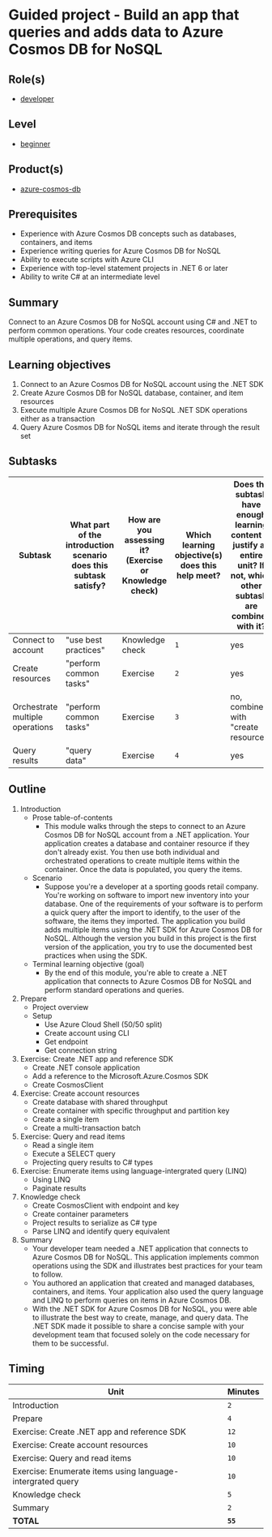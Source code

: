 # Guided project - Build an app that queries and adds data to Azure Cosmos DB for NoSQL

## Role(s)

- [developer](https://review.learn.microsoft.com/help/contribute/metadata-taxonomies?branch=main#role)

## Level

- [beginner](https://review.learn.microsoft.com/help/contribute/metadata-taxonomies?branch=main#level)

## Product(s)

- [azure-cosmos-db](https://review.learn.microsoft.com/help/contribute/metadata-taxonomies?branch=main#level)

## Prerequisites

- Experience with Azure Cosmos DB concepts such as databases, containers, and items
- Experience writing queries for Azure Cosmos DB for NoSQL
- Ability to execute scripts with Azure CLI
- Experience with top-level statement projects in .NET 6 or later
- Ability to write C# at an intermediate level

## Summary

Connect to an Azure Cosmos DB for NoSQL account using C# and .NET to perform common operations. Your code creates resources, coordinate multiple operations, and query items.

## Learning objectives

1. Connect to an Azure Cosmos DB for NoSQL account using the .NET SDK
1. Create Azure Cosmos DB for NoSQL database, container, and item resources
1. Execute multiple Azure Cosmos DB for NoSQL .NET SDK operations either as a transaction
1. Query Azure Cosmos DB for NoSQL items and iterate through the result set

## Subtasks

| Subtask | What part of the introduction scenario does this subtask satisfy? | How are you assessing it? (Exercise or Knowledge check) | Which learning objective(s) does this help meet? | Does the subtask have enough learning content to justify an entire unit? If not, which other subtask are combined with it? |
| ---- | ---- | ---- | ---- | ---- |
| Connect to account | "use best practices" | Knowledge check | `1` | yes |
| Create resources | "perform common tasks" | Exercise | `2` | yes |
| Orchestrate multiple operations | "perform common tasks" | Exercise | `3` | no, combine with "create resources" |
| Query results | "query data" | Exercise | `4` | yes |

## Outline

1. Introduction
    - Prose table-of-contents
      - This module walks through the steps to connect to an Azure Cosmos DB for NoSQL account from a .NET application. Your application creates a database and container resource if they don't already exist. You then use both individual and orchestrated operations to create multiple items within the container. Once the data is populated, you query the items.
    - Scenario
      - Suppose you're a developer at a sporting goods retail company. You're working on software to import new inventory into your database. One of the requirements of your software is to perform a quick query after the import to identify, to the user of the software, the items they imported. The application you build adds multiple items using the .NET SDK for Azure Cosmos DB for NoSQL. Although the version you build in this project is the first version of the application, you try to use the documented best practices when using the SDK.
    - Terminal learning objective (goal)
      - By the end of this module, you're able to create a .NET application that connects to Azure Cosmos DB for NoSQL and perform standard operations and queries.
1. Prepare
    - Project overview
    - Setup
      - Use Azure Cloud Shell (50/50 split)
      - Create account using CLI
      - Get endpoint
      - Get connection string
1. Exercise: Create .NET app and reference SDK
    - Create .NET console application
    - Add a reference to the Microsoft.Azure.Cosmos SDK
    - Create CosmosClient
1. Exercise: Create account resources
    - Create database with shared throughput
    - Create container with specific throughput and partition key
    - Create a single item
    - Create a multi-transaction batch
1. Exercise: Query and read items
    - Read a single item
    - Execute a SELECT query
    - Projecting query results to C# types
1. Exercise: Enumerate items using language-intergrated query (LINQ)
    - Using LINQ
    - Paginate results
1. Knowledge check
    - Create CosmosClient with endpoint and key
    - Create container parameters
    - Project results to serialize as C# type
    - Parse LINQ and identify query equivalent
1. Summary
    - Your developer team needed a .NET application that connects to Azure Cosmos DB for NoSQL. This application implements common operations using the SDK and illustrates best practices for your team to follow.
    - You authored an application that created and managed databases, containers, and items. Your application also used the query language and LINQ to perform queries on items in Azure Cosmos DB.
    - With the .NET SDK for Azure Cosmos DB for NoSQL, you were able to illustrate the best way to create, manage, and query data. The .NET SDK made it possible to share a concise sample with your development team that focused solely on the code necessary for them to be successful.

## Timing

| Unit | Minutes |
| --- | --- |
| Introduction | `2` |
| Prepare | `4` |
| Exercise: Create .NET app and reference SDK | `12` |
| Exercise: Create account resources | `10` |
| Exercise: Query and read items | `10` |
| Exercise: Enumerate items using language-intergrated query | `10` |
| Knowledge check | `5` |
| Summary | `2` |
| **TOTAL** | **`55`** |
